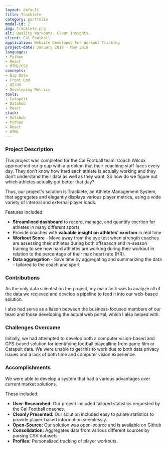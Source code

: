 ```yaml
---
layout: default
title: Tracklete
category: portfolio
modal-id: 2
img: tracklete.png
alt: Quality Workouts. Clear Insights. 
client: Cal Football
application: Website Developed For Workout Tracking
project-date: January 2019 - May 2019
languages:
- Python
- React
- HTML/CSS
concepts:
- Big Data
- Front End
- UI/UX
- Developing Metrics
tools:
- Catapult
- Datahub
- React
stack:
- Datahub
- Python
- React
- HTML
---
```


### Project Description

This project was completed for the Cal Football team. Coach Wilcox approached our group with a problem that their coaching staff faces every day. They don’t know how hard each athlete is actually working and they don’t understand their data as well as they want. So how do we figure out which athletes actually got better that day? 

Thus, our project's solution is Tracklete, an Athlete Management System, that aggregates and elegantly displays various player metrics, using a wide variety of internal and external player loads.

Features included:

* **Streamlined dashboard** to record, manage, and quantify exertion for athletes in many different sports.
* Provide coaches with **valuable insight on athletes’ exertion** in real time
* **Workout Score** - Move away from the eye test when strength coaches are assessing their athletes during both offseason and in-season training to see how hard athletes are working during their workout in relation to the percentage of their max heart rate (HR).
* **Data aggregation** - Save time by aggregating and summarizing the data - tailored to the coach and sport


### Contributions

As the only data scientist on the project, my main task was to analyze all of the data we recieved and develop a pipeline to feed it into our web-based solution. 

I also had serve as a liason between the business-focused members of our team and those developing the actual web portal, which I also helped with.

### Challenges Overcame

Initially, we had attempted to develop both a computer vision-based and GPS-based solution for identifying football playcalling from game film or Catapult data. We were unable to get this to work due to both data privacy issues and a lack of both time and computer vision experience.

### Accomplishments

We were able to develop a system that had a various advantages over current market solutions. 

These included:

- **User-Researched:** Our project included tailored statistics requested by the Cal Football coaches.
- **Cleanly Presented:** Our solution included easy to palate statistics to provide player-based information seemlessly.
- **Open-Source:** Our solution was open-source and is available on Github
- **Consolidation:** Aggregates data from various different sources by parsing CSV datasets.
- **Profiles:** Personalized tracking of player workouts.
